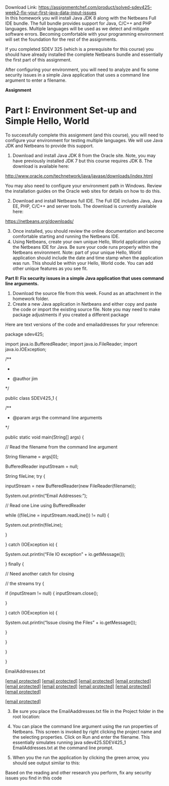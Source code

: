Download Link: https://assignmentchef.com/product/solved-sdev425-week2-fix-your-first-java-data-input-issues
<br>
In this homework you will install Java JDK 8 along with the Netbeans Full IDE bundle. The full bundle provides support for Java, C/C++ and PHP languages. Multiple languages will be used as we detect and mitigate software errors. Becoming comfortable with your programming environment will set the foundation for the rest of the assignments.

If you completed SDEV 325 (which is a prerequisite for this course) you should have already installed the complete Netbeans bundle and essentially the first part of this assignment.

After configuring your environment, you will need to analyze and fix some security issues in a simple Java application that uses a command line argument to enter a filename.

<strong>Assignment </strong>

<h1>Part I: Environment Set-up and Simple Hello, World</h1>

To successfully complete this assignment (and this course), you will need to configure your environment for testing multiple languages. We will use Java JDK and Netbeans to provide this support.

<ol>

 <li>Download and install Java JDK 8 from the Oracle site. Note, you may have previously installed JDK 7 but this course requires JDK 8. The download is available here:</li>

</ol>

<a href="http://www.oracle.com/technetwork/java/javase/downloads/index.html">http://www.oracle.com/technetwork/java/javase/downloads/index.html</a>

You may also need to configure your environment path in Windows. Review the installation guides on the Oracle web sites for details on how to do this.

<ol start="2">

 <li>Download and install Netbeans full IDE. The Full IDE includes Java, Java EE, PHP, C/C++ and server tools. The download is currently available here:</li>

</ol>

https://netbeans.org/downloads/

<ol start="3">

 <li>Once installed, you should review the online documentation and become comfortable starting and running the Netbeans IDE.</li>

 <li>Using Netbeans, create your own unique Hello, World application using the Netbeans IDE for Java. Be sure your code runs properly within the Netbeans environment. Note: part of your unique Hello, World application should include the date and time stamp when the application was run. This should be within your Hello, World code. You can add other unique features as you see fit.</li>

</ol>

<strong> </strong>

<strong>Part II: Fix security issues in a simple Java application that uses command line arguments. </strong>




<ol>

 <li>Download the source file from this week. Found as an attachment in the homework folder.</li>

 <li>Create a new Java application in Netbeans and either copy and paste the code or import the existing source file. Note you may need to make package adjustments if you created a different package</li>

</ol>

Here are text versions of the code and emailaddresses for your reference:

package sdev425;

import java.io.BufferedReader; import java.io.FileReader; import java.io.IOException;




/**

*

<ul>

 <li>@author jim</li>

</ul>

*/

public class SDEV425_1 {




/**

<ul>

 <li>@param args the command line arguments</li>

</ul>

*/

public static void main(String[] args) {

// Read the filename from the command line argument

String filename = args[0];

BufferedReader inputStream = null;




String fileLine;         try {

inputStream = new BufferedReader(new FileReader(filename));

System.out.println(“Email Addresses:”);

// Read one Line using BufferedReader

while ((fileLine = inputStream.readLine()) != null) {

System.out.println(fileLine);

}

} catch (IOException io) {

System.out.println(“File IO exception” + io.getMessage());

} finally {

// Need another catch for closing

// the streams                       try {

if (inputStream != null) {                     inputStream.close();

}

} catch (IOException io) {

System.out.println(“Issue closing the Files” + io.getMessage());

}




}

}




}




EmailAddresses.txt

<a href="/cdn-cgi/l/email-protection" class="__cf_email__" data-cfemail="2f454047416f5a42484c014a4b5a">[email protected]</a> <a href="/cdn-cgi/l/email-protection" class="__cf_email__" data-cfemail="385e4a5d5c784d555f5b165d5c4d">[email protected]</a> <a href="/cdn-cgi/l/email-protection" class="__cf_email__" data-cfemail="5e2d2b2d3f301e2b33393d703b3a2b">[email protected]</a> <a href="/cdn-cgi/l/email-protection" class="__cf_email__" data-cfemail="4a2e2524242b0a3f272d29642f2e3f">[email protected]</a> <a href="/cdn-cgi/l/email-protection" class="__cf_email__" data-cfemail="523833243b372012273f35317c373627">[email protected]</a> <a href="/cdn-cgi/l/email-protection" class="__cf_email__" data-cfemail="fe949b8d8d979bbe8b93999dd09b9a8b">[email protected]</a> <a href="/cdn-cgi/l/email-protection" class="__cf_email__" data-cfemail="fd919c888f9cbd88909a9ed3989988">[email protected]</a> <a href="/cdn-cgi/l/email-protection" class="__cf_email__" data-cfemail="9de9f4f3fcdde8f0fafeb3f8f9e8">[email protected]</a> <a href="/cdn-cgi/l/email-protection" class="__cf_email__" data-cfemail="44302b202004312923276a212031">[email protected]</a>

<a href="/cdn-cgi/l/email-protection" class="__cf_email__" data-cfemail="61040521140c06024f040514">[email protected]</a>




<ol start="3">

 <li>Be sure you place the EmailAaddresses.txt file in the Project folder in the root location:</li>

</ol>




<ol start="4">

 <li>You can place the command line argument using the run properties of Netbeans. This screen is invoked by right clicking the project name and the selecting properties. Click on Run and enter the filename. This essentially simulates running java sdev425.SDEV425_1 EmailAddresses.txt at the command line prompt.</li>

</ol>




<ol start="5">

 <li>When you the run the application by clicking the green arrow, you should see output similar to this:</li>

</ol>




Based on the reading and other research you perform, fix any security issues you find in this code